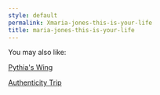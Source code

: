 ```yaml
---
style: default
permalink: Xmaria-jones-this-is-your-life
title: maria-jones-this-is-your-life
---
```

You may also like:

[Pythia's Wing](http://scp-wiki.net/pythia-s-wing)

[Authenticity Trip](http://scp-wiki.net/authenticity-trip)
